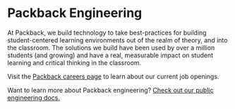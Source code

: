 # Packback Engineering

At Packback, we build technology to take best-practices for building student-centered learning environments out of the realm of theory, and into the classroom. The solutions we build have been used by over a million students (and growing) and have a real, measurable impact on student learning and critical thinking in the classroom.

Visit the [Packback careers page](https://www.packback.co/company/careers/) to learn about our current job openings.

Want to learn more about Packback engineering? [Check out our public engineering docs.](https://github.com/packbackbooks/engineering-docs)
